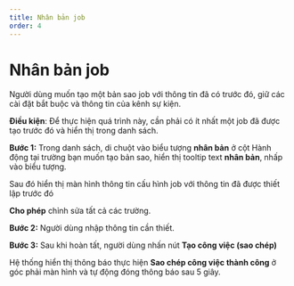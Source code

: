 ```yaml
---
title: Nhân bản job
order: 4
---
```


# Nhân bản job

Người dùng muốn tạo một bản sao job với thông tin đã có trước đó, giữ các cài đặt bắt buộc và thông tin của kênh sự kiện.

**Điều kiện**: Để thực hiện quá trình này, cần phải có ít nhất một job đã được tạo trước đó và hiển thị trong danh sách.

**Bước 1:** Trong danh sách, di chuột vào biểu tượng **nhân bản** ở cột Hành động tại trường bạn muốn tạo bản sao, hiển thị tooltip text **nhân bản**, nhấp vào biểu tượng.

Sau đó hiển thị màn hình thông tin cấu hình job với thông tin đã được thiết lập trước đó

**Cho phép** chỉnh sửa tất cả các trường.

**Bước 2:** Người dùng nhập thông tin cần thiết.

**Bước 3:** Sau khi hoàn tất, người dùng nhấn nút **Tạo công việc (sao chép)**

Hệ thống hiển thị thông báo thực hiện **Sao chép công việc thành công** ở góc phải màn hình và tự động đóng thông báo sau 5 giây.